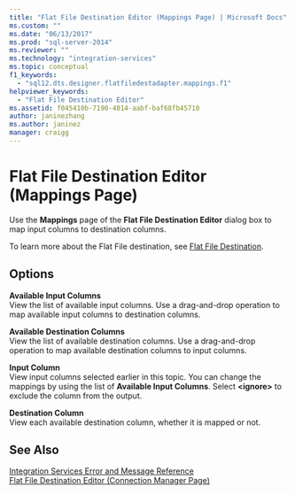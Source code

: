 ```yaml
---
title: "Flat File Destination Editor (Mappings Page) | Microsoft Docs"
ms.custom: ""
ms.date: "06/13/2017"
ms.prod: "sql-server-2014"
ms.reviewer: ""
ms.technology: "integration-services"
ms.topic: conceptual
f1_keywords: 
  - "sql12.dts.designer.flatfiledestadapter.mappings.f1"
helpviewer_keywords: 
  - "Flat File Destination Editor"
ms.assetid: f045410b-7190-4014-aabf-baf68fb45710
author: janinezhang
ms.author: janinez
manager: craigg
---
```

# Flat File Destination Editor (Mappings Page)
  Use the **Mappings** page of the **Flat File Destination Editor** dialog box to map input columns to destination columns.  
  
 To learn more about the Flat File destination, see [Flat File Destination](data-flow/flat-file-destination.md).  
  
## Options  
 **Available Input Columns**  
 View the list of available input columns. Use a drag-and-drop operation to map available input columns to destination columns.  
  
 **Available Destination Columns**  
 View the list of available destination columns. Use a drag-and-drop operation to map available destination columns to input columns.  
  
 **Input Column**  
 View input columns selected earlier in this topic. You can change the mappings by using the list of **Available Input Columns**. Select **\<ignore>** to exclude the column from the output.  
  
 **Destination Column**  
 View each available destination column, whether it is mapped or not.  
  
## See Also  
 [Integration Services Error and Message Reference](../../2014/integration-services/integration-services-error-and-message-reference.md)   
 [Flat File Destination Editor &#40;Connection Manager Page&#41;](../../2014/integration-services/flat-file-destination-editor-connection-manager-page.md)  
  
  
